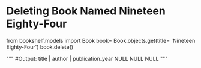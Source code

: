# Deleting Book Named Nineteen Eighty-Four

from bookshelf.models import Book
book= Book.objects.get(title= 'Nineteen Eighty-Four')
book.delete()

""" #Output:
title |    author     | publication_year
NULL       NULL            NULL
"""
